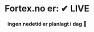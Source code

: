 <div align="center">

<h1>Fortex.no er: ✔ LIVE</h1>
<h3>Ingen nedetid er planlagt i dag 📌</h3>

</div>


